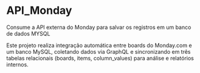 # API_Monday
Consume a API externa do Monday para salvar os registros em um banco de dados MYSQL

Este projeto realiza integração automática entre boards do Monday.com e um banco MySQL, coletando dados via GraphQL e sincronizando em três tabelas relacionais (boards, items, column_values) para análise e relatórios internos.

